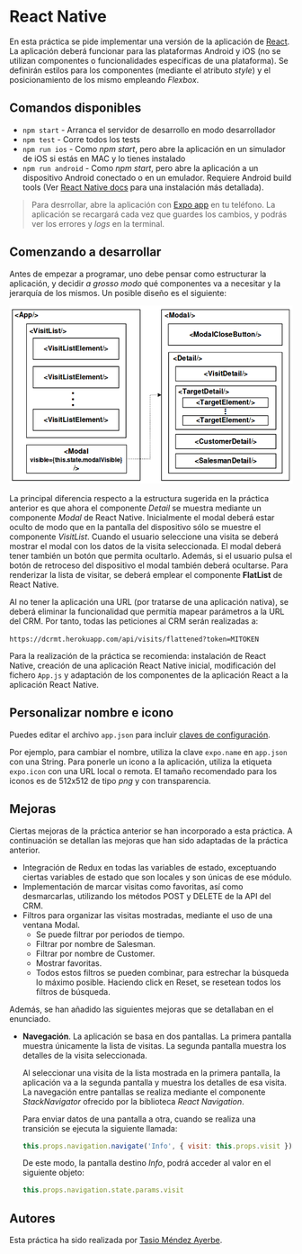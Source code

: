 # React Native

En esta práctica se pide implementar una versión de la aplicación de [React](https://github.com/tasiomendez/react-crm). La aplicación deberá funcionar para las plataformas Android y iOS (no se utilizan componentes o funcionalidades específicas de una plataforma). Se definirán estilos para los componentes (mediante el atributo *style*) y el posicionamiento de los mismo empleando *Flexbox*.

## Comandos disponibles

* `npm start` - Arranca el servidor de desarrollo en modo desarrollador
* `npm test` - Corre todos los tests
* `npm run ios` - Como *npm start*, pero abre la aplicación en un simulador de iOS si estás en MAC y lo tienes instalado
* `npm run android` - Como *npm start*, pero abre la aplicación a un dispositivo Android conectado o en un emulador. Requiere Android build tools (Ver [React Native docs](https://facebook.github.io/react-native/docs/getting-started.html) para una instalación más detallada).

> Para desrrollar, abre la aplicación con [Expo app](https://expo.io) en tu teléfono. La aplicación se recargará cada vez que guardes los cambios, y podrás ver los errores y *logs* en la terminal.

## Comenzando a desarrollar

Antes de empezar a programar, uno debe pensar como estructurar la aplicación, y decidir _a grosso modo_ qué componentes va a necesitar y la jerarquía de los mismos. Un posible diseño es el siguiente:

![design](design.png)

La principal diferencia respecto a la estructura sugerida en la práctica anterior es que ahora el componente *Detail* se muestra mediante un componente *Modal* de React Native. Inicialmente el modal deberá estar oculto de modo que en la pantalla del dispositivo sólo se muestre el componente *VisitList*. Cuando el usuario seleccione una visita se deberá mostrar el modal con los datos de la visita seleccionada. El modal deberá tener también un botón que permita ocultarlo. Además, si el usuario pulsa el botón de retroceso del dispositivo el modal también deberá ocultarse. Para renderizar la lista de visitar, se deberá emplear el componente **FlatList** de React Native.

Al no tener la aplicación una URL (por tratarse de una aplicación nativa), se deberá eliminar la funcionalidad que permitía mapear parámetros a la URL del CRM. Por tanto, todas las peticiones al CRM serán realizadas a:

`https://dcrmt.herokuapp.com/api/visits/flattened?token=MITOKEN`

Para la realización de la práctica se recomienda: instalación de React Native, creación de una aplicación React Native inicial, modificación del fichero `App.js` y adaptación de los componentes de la aplicación React a la aplicación React Native.

## Personalizar nombre e icono

Puedes editar el archivo `app.json` para incluir [claves de configuración](https://docs.expo.io/versions/latest/guides/configuration.html).

Por ejemplo, para cambiar el nombre, utiliza la clave `expo.name` en `app.json` con una String. Para ponerle un icono a la aplicación, utiliza la etiqueta `expo.icon` con una URL local o remota. El tamaño recomendado para los iconos es de 512x512 de tipo *png* y con transparencia.

## Mejoras

Ciertas mejoras de la práctica anterior se han incorporado a esta práctica. A continuación se detallan las mejoras que han sido adaptadas de la práctica anterior.

* Integración de Redux en todas las variables de estado, exceptuando ciertas variables de estado que son locales y son únicas de ese módulo.
* Implementación de marcar visitas como favoritas, así como desmarcarlas, utilizando los métodos POST y DELETE de la API del CRM.
* Filtros para organizar las visitas mostradas, mediante el uso de una ventana Modal.
  * Se puede filtrar por periodos de tiempo.
  * Filtrar por nombre de Salesman.
  * Filtrar por nombre de Customer.
  * Mostrar favoritas.
  * Todos estos filtros se pueden combinar, para estrechar la búsqueda lo máximo posible. Haciendo click en Reset, se resetean todos los filtros de búsqueda.

Además, se han añadido las siguientes mejoras que se detallaban en el enunciado.

* **Navegación**. La aplicación se basa en dos pantallas. La primera pantalla muestra únicamente la lista de visitas. La segunda pantalla muestra los detalles de la visita seleccionada.
  
  Al seleccionar una visita de la lista mostrada en la primera pantalla, la aplicación va a la segunda pantalla y muestra los detalles de esa visita. La navegación entre pantallas se realiza mediante el componente *StackNavigator* ofrecido por la biblioteca *React Navigation*.
  
  Para enviar datos de una pantalla a otra, cuando se realiza una transición se ejecuta la siguiente llamada:
  
  ```javascript
  this.props.navigation.navigate('Info', { visit: this.props.visit })}
  ```
  
  De este modo, la pantalla destino *Info*, podrá acceder al valor en el siguiente objeto:
  
  ```javascript
  this.props.navigation.state.params.visit
  ```

## Autores

Esta práctica ha sido realizada por [Tasio Méndez Ayerbe](https://github.com/tasiomendez).
